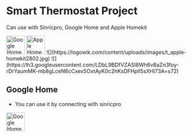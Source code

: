 # Smart Thermostat Project
Can use with Sinricpro, Google Home and Apple Homekit

 <img src="https://cdn.freelogovectors.net/svg07/google-home-logo.svg" alt="Google Home Logo" width="50" height="50" class="lazyloaded" data-ll-status="loaded">
 <img src="https://logowik.com/content/uploads/images/t_apple-homekit2802.jpg" alt="Apple Home Logo" width="50" height="50" class="lazyloaded" data-ll-status="loaded">
 ![](https://logowik.com/content/uploads/images/t_apple-homekit2802.jpg)
 ![](https://lh3.googleusercontent.com/LDbL9BDfVZASl8Wh6v8aZn3foy-rDrYaumMK-mb8gLceN6cCxex5OxtAyK0c2hKsDFHplI5sXHl73A=s72)

## Google Home
* You can use it by connecting with sinricpro
<img src="https://cdn.freelogovectors.net/svg07/google-home-logo.svg" alt="Google Home Logo" width="50" height="50" class="lazyloaded" data-ll-status="loaded">
